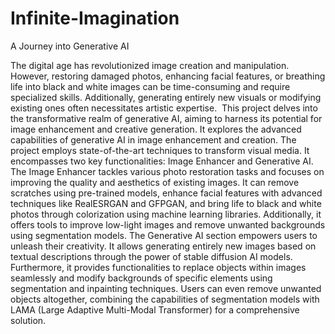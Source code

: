 # Infinite-Imagination
A Journey into Generative AI

The digital age has revolutionized image creation and manipulation. However, restoring damaged photos, enhancing facial features, or breathing life into black and white images can be time-consuming and require specialized skills. Additionally, generating entirely new visuals or modifying existing ones often necessitates artistic expertise. 
This project delves into the transformative realm of generative AI, aiming to harness its potential for image enhancement and creative generation.
It explores the advanced capabilities of generative AI in image enhancement and creation. The project employs state-of-the-art techniques to transform visual media. It encompasses two key functionalities: Image Enhancer and Generative AI. The Image Enhancer tackles various photo restoration tasks and focuses on improving the quality and aesthetics of existing images. It can remove scratches using pre-trained models, enhance facial features with advanced techniques like RealESRGAN and GFPGAN, and bring life to black and white 
photos through colorization using machine learning libraries. Additionally, it offers tools to improve low-light images and remove unwanted backgrounds using segmentation models. The Generative AI section empowers users to unleash their creativity. It allows 
generating entirely new images based on textual descriptions through the power of stable diffusion AI models. Furthermore, it provides functionalities to replace objects within images seamlessly and modify backgrounds of specific elements using segmentation and 
inpainting techniques. Users can even remove unwanted objects altogether, combining the capabilities of segmentation models with LAMA (Large Adaptive Multi-Modal Transformer) for a comprehensive solution.

